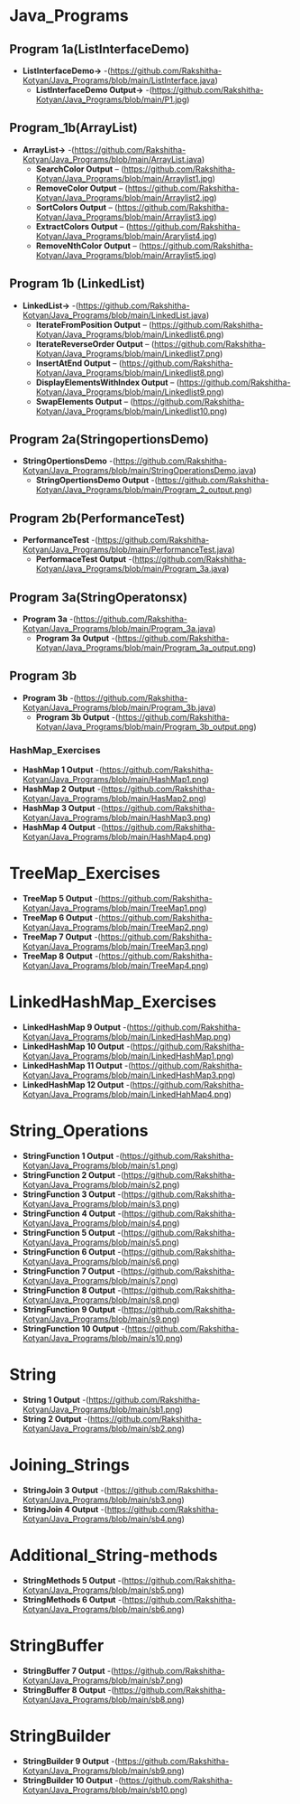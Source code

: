 # Java_Programs
## Program 1a(ListInterfaceDemo)
- **ListInterfaceDemo->** -(https://github.com/Rakshitha-Kotyan/Java_Programs/blob/main/ListInterface.java)
  - **ListInterfaceDemo Output->** -(https://github.com/Rakshitha-Kotyan/Java_Programs/blob/main/P1.jpg)

## Program_1b(ArrayList)
- **ArrayList->** -(https://github.com/Rakshitha-Kotyan/Java_Programs/blob/main/ArrayList.java)
  - **SearchColor Output** – (https://github.com/Rakshitha-Kotyan/Java_Programs/blob/main/Arraylist1.jpg) 
  - **RemoveColor Output** – (https://github.com/Rakshitha-Kotyan/Java_Programs/blob/main/Arraylist2.jpg) 
  - **SortColors Output** – (https://github.com/Rakshitha-Kotyan/Java_Programs/blob/main/Arraylist3.jpg)  
  - **ExtractColors Output** – (https://github.com/Rakshitha-Kotyan/Java_Programs/blob/main/Ararylist4.jpg)
  - **RemoveNthColor Output** – (https://github.com/Rakshitha-Kotyan/Java_Programs/blob/main/Arraylist5.jpg)
## Program 1b (LinkedList)
- **LinkedList->** -(https://github.com/Rakshitha-Kotyan/Java_Programs/blob/main/LinkedList.java)
  - **IterateFromPosition Output** – (https://github.com/Rakshitha-Kotyan/Java_Programs/blob/main/Linkedlist6.png)  
  - **IterateReverseOrder Output** – (https://github.com/Rakshitha-Kotyan/Java_Programs/blob/main/Linkedlist7.png)  
  - **InsertAtEnd Output** – (https://github.com/Rakshitha-Kotyan/Java_Programs/blob/main/Linkedlist8.png)  
  - **DisplayElementsWithIndex Output** – (https://github.com/Rakshitha-Kotyan/Java_Programs/blob/main/Linkedlist9.png)  
  - **SwapElements Output** – (https://github.com/Rakshitha-Kotyan/Java_Programs/blob/main/Linkedlist10.png)

## Program 2a(StringopertionsDemo)
- **StringOpertionsDemo** -(https://github.com/Rakshitha-Kotyan/Java_Programs/blob/main/StringOperationsDemo.java)
  - **StringOpertionsDemo Output** -(https://github.com/Rakshitha-Kotyan/Java_Programs/blob/main/Program_2_output.png)
## Program 2b(PerformanceTest)
- **PerformanceTest** -(https://github.com/Rakshitha-Kotyan/Java_Programs/blob/main/PerformanceTest.java)
  - **PerformaceTest Output** -(https://github.com/Rakshitha-Kotyan/Java_Programs/blob/main/Program_3a.java)
## Program 3a(StringOperatonsx)
  - **Program 3a** -(https://github.com/Rakshitha-Kotyan/Java_Programs/blob/main/Program_3a.java)
    - **Program 3a Output** -(https://github.com/Rakshitha-Kotyan/Java_Programs/blob/main/Program_3a_output.png)
## Program 3b
  - **Program 3b** -(https://github.com/Rakshitha-Kotyan/Java_Programs/blob/main/Program_3b.java)
    - **Program 3b Output** -(https://github.com/Rakshitha-Kotyan/Java_Programs/blob/main/Program_3b_output.png)

### HashMap_Exercises
- **HashMap 1 Output** -(https://github.com/Rakshitha-Kotyan/Java_Programs/blob/main/HashMap1.png)
- **HashMap 2 Output** -(https://github.com/Rakshitha-Kotyan/Java_Programs/blob/main/HasMap2.png)
- **HashMap 3 Output** -(https://github.com/Rakshitha-Kotyan/Java_Programs/blob/main/HashMap3.png)
- **HashMap 4 Output** -(https://github.com/Rakshitha-Kotyan/Java_Programs/blob/main/HashMap4.png)
# TreeMap_Exercises
- **TreeMap 5 Output** -(https://github.com/Rakshitha-Kotyan/Java_Programs/blob/main/TreeMap1.png)
- **TreeMap 6 Output** -(https://github.com/Rakshitha-Kotyan/Java_Programs/blob/main/TreeMap2.png)
- **TreeMap 7 Output** -(https://github.com/Rakshitha-Kotyan/Java_Programs/blob/main/TreeMap3.png)
- **TreeMap 8 Output** -(https://github.com/Rakshitha-Kotyan/Java_Programs/blob/main/TreeMap4.png)
# LinkedHashMap_Exercises
- **LinkedHashMap 9 Output** -(https://github.com/Rakshitha-Kotyan/Java_Programs/blob/main/LinkedHashMap.png)
- **LinkedHashMap 10 Output** -(https://github.com/Rakshitha-Kotyan/Java_Programs/blob/main/LinkedHashMap1.png)
- **LinkedHashMap 11 Output** -(https://github.com/Rakshitha-Kotyan/Java_Programs/blob/main/LinkedHashMap3.png)
- **LinkedHashMap 12 Output** -(https://github.com/Rakshitha-Kotyan/Java_Programs/blob/main/LinkedHahMap4.png)
# String_Operations
- **StringFunction 1 Output** -(https://github.com/Rakshitha-Kotyan/Java_Programs/blob/main/s1.png)
- **StringFunction 2 Output** -(https://github.com/Rakshitha-Kotyan/Java_Programs/blob/main/s2.png)
- **StringFunction 3 Output** -(https://github.com/Rakshitha-Kotyan/Java_Programs/blob/main/s3.png)
- **StringFunction 4 Output** -(https://github.com/Rakshitha-Kotyan/Java_Programs/blob/main/s4.png)
- **StringFunction 5 Output** -(https://github.com/Rakshitha-Kotyan/Java_Programs/blob/main/s5.png)
- **StringFunction 6 Output** -(https://github.com/Rakshitha-Kotyan/Java_Programs/blob/main/s6.png)
- **StringFunction 7 Output** -(https://github.com/Rakshitha-Kotyan/Java_Programs/blob/main/s7.png)
- **StringFunction 8 Output** -(https://github.com/Rakshitha-Kotyan/Java_Programs/blob/main/s8.png)
- **StringFunction 9 Output** -(https://github.com/Rakshitha-Kotyan/Java_Programs/blob/main/s9.png)
- **StringFunction 10 Output** -(https://github.com/Rakshitha-Kotyan/Java_Programs/blob/main/s10.png)
# String
- **String 1 Output** -(https://github.com/Rakshitha-Kotyan/Java_Programs/blob/main/sb1.png)
- **String 2 Output** -(https://github.com/Rakshitha-Kotyan/Java_Programs/blob/main/sb2.png)
# Joining_Strings
- **StringJoin 3 Output** -(https://github.com/Rakshitha-Kotyan/Java_Programs/blob/main/sb3.png)
- **StringJoin 4 Output** -(https://github.com/Rakshitha-Kotyan/Java_Programs/blob/main/sb4.png)
# Additional_String-methods
- **StringMethods 5 Output** -(https://github.com/Rakshitha-Kotyan/Java_Programs/blob/main/sb5.png)
- **StringMethods 6 Output** -(https://github.com/Rakshitha-Kotyan/Java_Programs/blob/main/sb6.png)
# StringBuffer
- **StringBuffer 7 Output** -(https://github.com/Rakshitha-Kotyan/Java_Programs/blob/main/sb7.png)
- **StringBuffer 8 Output** -(https://github.com/Rakshitha-Kotyan/Java_Programs/blob/main/sb8.png)
# StringBuilder
- **StringBuilder 9 Output** -(https://github.com/Rakshitha-Kotyan/Java_Programs/blob/main/sb9.png)
- **StringBuilder 10 Output** -(https://github.com/Rakshitha-Kotyan/Java_Programs/blob/main/sb10.png)
